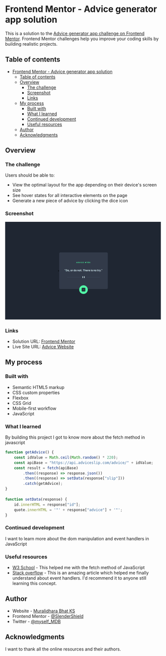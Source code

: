 # Frontend Mentor - Advice generator app solution

This is a solution to the [Advice generator app challenge on Frontend Mentor](https://www.frontendmentor.io/challenges/advice-generator-app-QdUG-13db). Frontend Mentor challenges help you improve your coding skills by building realistic projects.

## Table of contents

- [Frontend Mentor - Advice generator app solution](#frontend-mentor---advice-generator-app-solution)
  - [Table of contents](#table-of-contents)
  - [Overview](#overview)
    - [The challenge](#the-challenge)
    - [Screenshot](#screenshot)
    - [Links](#links)
  - [My process](#my-process)
    - [Built with](#built-with)
    - [What I learned](#what-i-learned)
    - [Continued development](#continued-development)
    - [Useful resources](#useful-resources)
  - [Author](#author)
  - [Acknowledgments](#acknowledgments)

## Overview

### The challenge

Users should be able to:

- View the optimal layout for the app depending on their device's screen size
- See hover states for all interactive elements on the page
- Generate a new piece of advice by clicking the dice icon

### Screenshot

![ScreenShot](./images/ScreenShot_overview.png)

### Links

- Solution URL: [Frontend Mentor](https://www.frontendmentor.io/challenges/advice-generator-app-QdUG-13db/hub/responsive-web-application-using-html-css-and-js-VPYBDP1h-U)
- Live Site URL: [Advice Website](https://muralidharabhat.me/advice-generator-app)

## My process

### Built with

- Semantic HTML5 markup
- CSS custom properties
- Flexbox
- CSS Grid
- Mobile-first workflow
- JavaScript

### What I learned

By building this project I got to know more about the fetch method in javascript

```js
function getAdvice() {
	const idValue = Math.ceil(Math.random() * 220);
	const apiBase = "https://api.adviceslip.com/advice/" + idValue;
	const result = fetch(apiBase)
		.then((response) => response.json())
		.then((response) => setData(response["slip"]))
		.catch(getAdvice);
}

function setData(response) {
	id.innerHTML = response["id"];
	quote.innerHTML = '"' + response["advice"] + '"';
}
```

### Continued development

I want to learn more about the dom manipulation and event handlers in JavaScript

### Useful resources

- [W3 School](https://www.w3schools.com) - This helped me with the fetch method of JavaScript
- [Stack overflow](https://stackoverflow.com/questions/4738595/how-do-i-delay-a-function-call-for-5-seconds) - This is an amazing article which helped me finally understand about event handlers. I'd recommend it to anyone still learning this concept.

## Author

- Website - [Muralidhara Bhat KS](https://muralidharabhat.me)
- Frontend Mentor - [@SlenderShield](https://www.frontendmentor.io/profile/SlenderShield)
- Twitter - [@myself_MDB](https://www.twitter.com/myself_MDB)

## Acknowledgments

I want to thank all the online resources and their authors.
